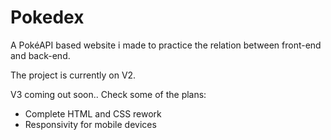 # Pokedex
A PokéAPI based website i made to practice the relation between front-end and back-end.

The project is currently on V2.

V3 coming out soon.. Check some of the plans:

- Complete HTML and CSS rework
- Responsivity for mobile devices
